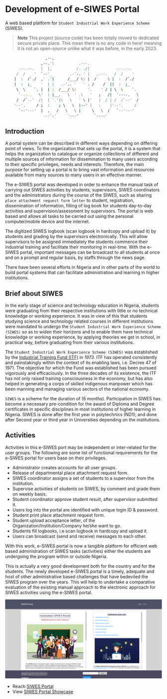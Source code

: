 # Development of e-SIWES Portal

A web based platform for `Student Industrial Work Experience Scheme` (SIWES).

> **Note**
> This project (source code) has been totally moved to dedicated secure private place. This mean there is no any code in here! meaning it is not an open-source unlike what it was before, in the early 2023.

```sh
                  ,--,                                       
                ,--.'|           .---.                       
      .--.--.   |  |,           /. ./|            .--.--.    
     /  /    '  `--'_        .-'-. ' |   ,---.   /  /    '   
    |  :  /`./  ,' ,'|      /___/ \: |  /     \ |  :  /`./   
    |  :  ;_    '  | |   .-'.. '   ' . /    /  ||  :  ;_     
     \  \    `. |  | :  /___/ \:     '.    ' / | \  \    `.  
      `----.   \'  : |__.   \  ' .\   '   ;   /|  `----.   \ 
     /  /`--'  /|  | '.'|\   \   ' \ |'   |  / | /  /`--'  / 
    '--'.     / ;  :    ; \   \  |--" |   :    |'--'.     /  
      `--'---'  |  ,   /   \   \ |     \   \  /   `--'---'   
                 ---`-'     '---"       `----'               
```

## Introduction

A portal system can be described in different ways depending on differing point of views. To the organization that sets up the portal, it is a system that helps the organization to catalogue or organize collections of different and multiple sources of information for dissemination to many users according to their specific privileges, needs and interests. Therefore, the main purpose for setting up a portal is to bring vast information and resources available from many sources to many users in an effective manner.

The e-SIWES portal was developed in order to enhance the manual task of carrying out SIWES activities by students, supervisors, SIWES coordinators and the administrators during the course of the SIWES, such as sharing `place attachment request form letter` to student, registration, dissemination of information, filling of log book for students day-to-day activities and supervision/assessment by supervisors. The portal is web based and allows all tasks to be carried out using the personal computer/mobile device and the internet.

The digitized SIWES logbook (scan logbook in hardcopy and upload it) by students and grading by the supervisors electronically. This will allow supervisors to be assigned immediately the students commence their industrial training and facilitate their monitoring in real-time. With the e-SIWES portal, important messages can be broadcast to all students at once and on a prompt and regular basis, by staffs through the news page.

There have been several efforts in Nigeria and in other parts of the world to build portal systems that can facilitate administration and learning in higher institutions.

## Brief about SIWES

In the early stage of science and technology education in Nigeria, students were graduating from their respective institutions with little or no technical knowledge or working experience. It was in view of this that students studying science and technology related courses in different institutions were mandated to undergo the `Student Industrial Work Experience Scheme (SIWES)` so as to widen their horizons and to enable them have technical knowledge or working experience, by applying theories we get in school, in practical way, before graduating from their various institutions.

The `Student Industrial Work Experience Scheme (SIWES)` was established by the <a href="https://www.itf.gov.ng">Industrial Training Fund (ITF)</a> in _1973_. ITF has operated consistently and painstakingly within the context of its enabling laws, i.e. Decree 47 of 1971. The objective for which the Fund was established has been pursued vigorously and efficaciously. In the three decades of its existence, the ITF has not only raised training consciousness in the economy, but has also helped in generating a corps of skilled indigenous manpower which has been manning and managing various sectors of the national economy.

`SIWES` is a scheme for the duration of (6 months). Participation in SIWES has become a necessary pre-condition for the award of Diploma and Degree certificates in specific disciplines in most institutions of higher learning in Nigeria. SIWES is done after the first year in polytechnics (ND1); and done after Second year or third year in Universities depending on the institutions.

## Activities

Activities in this e-SIWES port may be independent or inter-related for the user groups. The following are some list of functional requirements for the e-SIWES portal for users base on their privileges.

-   Administrator creates accounts for all user groups.
-   Release of departmental place attachment request form.
-   SIWES coordinator assigns a set of students to a supervisor from the institution.
-   Supervise activities of students on SIWES, by comment and grade them on weekly basis.
-   Student coordinator approve student result, after supervisor submitted it.
-   Users log into the portal are identified with unique login ID & password.
-   Student print place attachment request form.
-   Student upload acceptance letter, of the Organization/Institution/Company he/she want to go.
-   Students fill logbooks, i.e scan logbook in hardcopy and upload it.
-   Users can broadcast (send and receive) messages to each other.

With this work, e-SIWES portal is now a tangible platform for efficient web based administration of SIWES tasks (activities) either the students are undergoing the program within or outside Nigeria.

This is actually a very good development both for the country and for the students. The newly developed e-SIWES portal is a timely, adequate and host of other administrative based challenges that have bedeviled the SIWES program over the years. This will help to undertake a comparative evaluation of the existing manual approach to the electronic approach for SIWES activities using the e-SIWES portal.

![homepage](homepage.png)

-   Reach <a href="https://siwesportal.onrender.com">SIWES Portal</a>
-   View <a href="https://youtu.be/4xw--DTsGi4">SIWES Portal Showcase</a>
